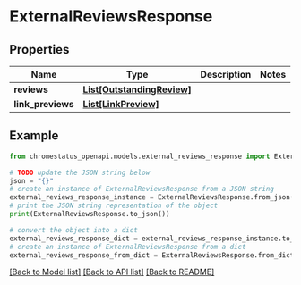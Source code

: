 # ExternalReviewsResponse


## Properties

Name | Type | Description | Notes
------------ | ------------- | ------------- | -------------
**reviews** | [**List[OutstandingReview]**](OutstandingReview.md) |  | 
**link_previews** | [**List[LinkPreview]**](LinkPreview.md) |  | 

## Example

```python
from chromestatus_openapi.models.external_reviews_response import ExternalReviewsResponse

# TODO update the JSON string below
json = "{}"
# create an instance of ExternalReviewsResponse from a JSON string
external_reviews_response_instance = ExternalReviewsResponse.from_json(json)
# print the JSON string representation of the object
print(ExternalReviewsResponse.to_json())

# convert the object into a dict
external_reviews_response_dict = external_reviews_response_instance.to_dict()
# create an instance of ExternalReviewsResponse from a dict
external_reviews_response_from_dict = ExternalReviewsResponse.from_dict(external_reviews_response_dict)
```
[[Back to Model list]](../README.md#documentation-for-models) [[Back to API list]](../README.md#documentation-for-api-endpoints) [[Back to README]](../README.md)


